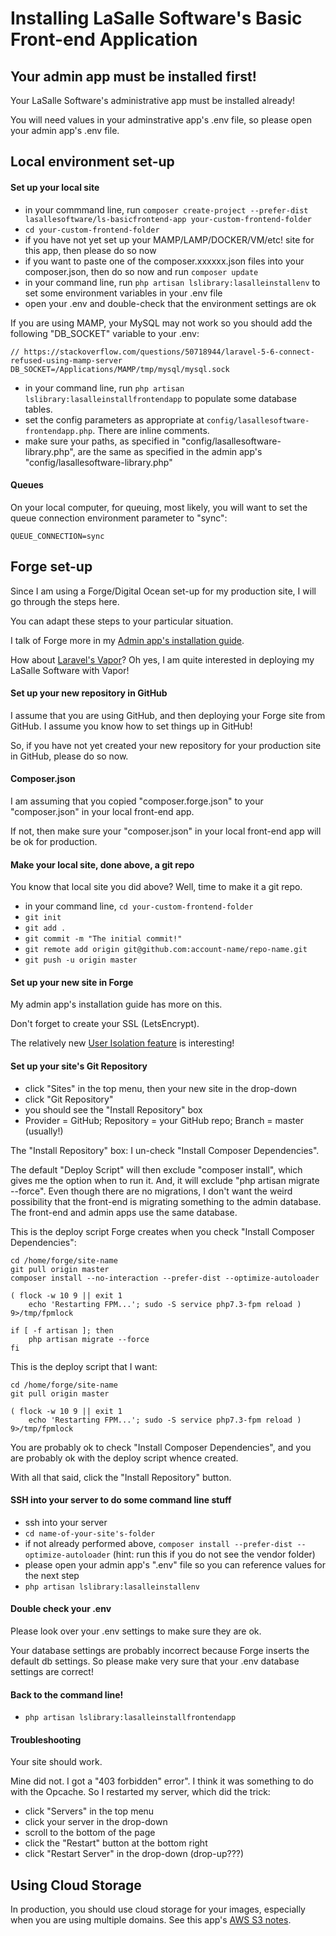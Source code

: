 # Installing LaSalle Software's Basic Front-end Application

## Your admin app must be installed first!

Your LaSalle Software's administrative app must be installed already!

You will need values in your adminstrative app's .env file, so please open your admin app's .env file.

## Local environment set-up

#### Set up your local site
 
- in your commmand line, run ```composer create-project --prefer-dist lasallesoftware/ls-basicfrontend-app your-custom-frontend-folder``` 
- ```cd your-custom-frontend-folder```
- if you have not yet set up your MAMP/LAMP/DOCKER/VM/etc! site for this app, then please do so now
- if you want to paste one of the composer.xxxxxx.json files into your composer.json, then do so now and run ```composer update``` 
- in your command line, run ```php artisan lslibrary:lasalleinstallenv``` to set some environment variables in your .env file
- open your .env and double-check that the environment settings are ok

If you are using MAMP, your MySQL may not work so you should add the following "DB_SOCKET" variable to your .env:
```
// https://stackoverflow.com/questions/50718944/laravel-5-6-connect-refused-using-mamp-server
DB_SOCKET=/Applications/MAMP/tmp/mysql/mysql.sock
```

- in your command line, run ```php artisan lslibrary:lasalleinstallfrontendapp``` to populate some database tables.
- set the config parameters as appropriate at ```config/lasallesoftware-frontendapp.php```. There are inline comments. 
- make sure your paths, as specified in "config/lasallesoftware-library.php",  are the same as specified in the admin app's "config/lasallesoftware-library.php"

#### Queues

On your local computer, for queuing, most likely, you will want to set the queue connection environment parameter to "sync":
```
QUEUE_CONNECTION=sync
```

## Forge set-up

Since I am using a Forge/Digital Ocean set-up for my production site, I will go through the steps here. 

You can adapt these steps to your particular situation.

I talk of Forge more in my [Admin app's installation guide](https://github.com/LaSalleSoftware/ls-adminbackend-app/blob/master/INSTALLATION.md).

How about [Laravel's Vapor](https://vapor.laravel.com)? Oh yes, I am quite interested in deploying my LaSalle Software with Vapor!

#### Set up your new repository in GitHub

I assume that you are using GitHub, and then deploying your Forge site from GitHub. I assume you know how to set things up in GitHub! 

So, if you have not yet created your new repository for your production site in GitHub, please do so now. 

#### Composer.json

I am assuming that you copied "composer.forge.json" to your "composer.json" in your local front-end app. 

If not, then make sure your "composer.json" in your local front-end app will be ok for production. 

#### Make your local site, done above, a git repo

You know that local site you did above? Well, time to make it a git repo.

- in your command line, ```cd your-custom-frontend-folder```
- ```git init```
- ```git add .```
- ```git commit -m "The initial commit!"```
- ```git remote add origin git@github.com:account-name/repo-name.git```
- ```git push -u origin master``` 

#### Set up your new site in Forge

My admin app's installation guide has more on this. 

Don't forget to create your SSL (LetsEncrypt).

The relatively new [User Isolation feature](https://forge.laravel.com/docs/1.0/sites/user-isolation.html#overview) is interesting!

#### Set up your site's Git Repository

- click "Sites" in the top menu, then your new site in the drop-down
- click "Git Repository"
- you should see the "Install Repository" box
- Provider = GitHub; Repository = your GitHub repo; Branch = master (usually!)

The "Install Repository" box: I un-check "Install Composer Dependencies". 

The default "Deploy Script" will then exclude "composer install", which gives me the option when to run it. And, it will exclude "php artisan migrate --force". Even though there are no migrations, I don't want the weird possibility that the front-end is migrating something to the admin database. The front-end and admin apps use the same database. 

This is the deploy script Forge creates when you check "Install Composer Dependencies":
```
cd /home/forge/site-name
git pull origin master
composer install --no-interaction --prefer-dist --optimize-autoloader

( flock -w 10 9 || exit 1
    echo 'Restarting FPM...'; sudo -S service php7.3-fpm reload ) 9>/tmp/fpmlock

if [ -f artisan ]; then
    php artisan migrate --force
fi
```

This is the deploy script that I want:
```
cd /home/forge/site-name
git pull origin master

( flock -w 10 9 || exit 1
    echo 'Restarting FPM...'; sudo -S service php7.3-fpm reload ) 9>/tmp/fpmlock
```

You are probably ok to check "Install Composer Dependencies", and you are probably ok with the deploy script whence created. 

With all that said, click the "Install Repository" button.

#### SSH into your server to do some command line stuff

- ssh into your server
- ```cd name-of-your-site's-folder```
- if not already performed above, ```composer install --prefer-dist --optimize-autoloader``` (hint: run this if you do not see the vendor folder)
- please open your admin app's ".env" file so you can reference values for the next step
- ```php artisan lslibrary:lasalleinstallenv```

#### Double check your .env

Please look over your .env settings to make sure they are ok.  

Your database settings are probably incorrect because Forge inserts the default db settings. So please make very sure that your .env database settings are correct!

#### Back to the command line!

- ```php artisan lslibrary:lasalleinstallfrontendapp```

#### Troubleshooting

Your site should work. 

Mine did not. I got a "403 forbidden" error". I think it was something to do with the Opcache. So I restarted my server, which did the trick:
- click "Servers" in the top menu
- click your server in the drop-down
- scroll to the bottom of the page
- click the "Restart" button at the bottom right
- click "Restart Server" in the drop-down (drop-up???)

## Using Cloud Storage

In production, you should use cloud storage for your images, especially when you are using multiple domains. See this app's [AWS S3 notes](AWS_S3_NOTES_README.md).
